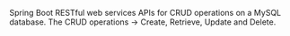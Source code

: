 Spring Boot RESTful web services APIs for CRUD operations on a MySQL database. 
The CRUD operations -> Create, Retrieve, Update and Delete.
